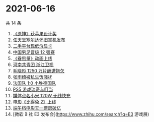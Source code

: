 # 2021-06-16

共 14 条

<!-- BEGIN -->
<!-- 最后更新时间 Wed Jun 16 2021 14:07:11 GMT+0800 (China Standard Time) -->

1. [《原神》获苹果设计奖](https://www.zhihu.com/search?q=原神)
2. [任天堂塞尔达怀旧掌机发布](https://www.zhihu.com/search?q=塞尔达)
3. [二手平台现低价显卡](https://www.zhihu.com/search?q=显卡)
4. [中国男足晋级 12 强赛](https://www.zhihu.com/search?q=中国男足)
5. [《眷思量》动画上线](https://www.zhihu.com/search?q=眷思量)
6. [河南共青团 浙江卫视](https://www.zhihu.com/search?q=浙江卫视抄袭)
7. [毛晓彤 1250 万片酬遭拖欠](https://www.zhihu.com/search?q=毛晓彤)
8. [张雨绮被私生饭骚扰](https://www.zhihu.com/search?q=张雨绮)
9. [法国队 1:0 小胜德国队](https://www.zhihu.com/search?q=德法大战)
10. [PS5 游戏瑞奇与叮当](https://www.zhihu.com/search?q=瑞奇与叮当)
11. [媒体点名小米 120W 无线快充](https://www.zhihu.com/search?q=小米快充)
12. [电影《比得兔 2》上线](https://www.zhihu.com/search?q=比得兔2)
13. [端午档电影无一票房破亿](https://www.zhihu.com/search?q=端午档票房)
14. [微软 B 社 E3 发布会](https://www.zhihu.com/search?q=E3 游戏展)

<!-- END -->
